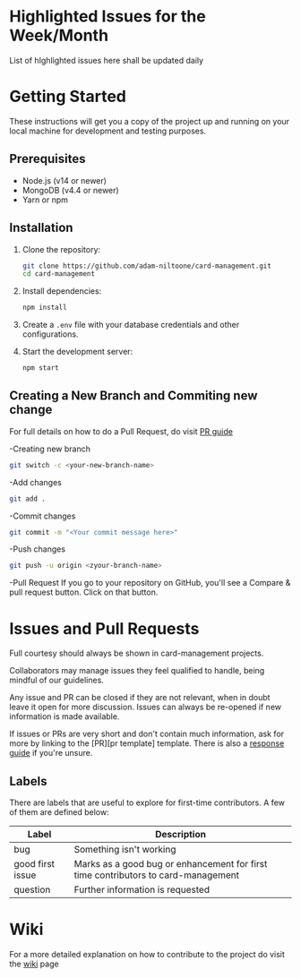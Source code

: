# Highlighted Issues for the Week/Month

List of hIghlighted issues here shall be updated daily

# Getting Started

These instructions will get you a copy of the project up and running on your local machine for development and testing purposes.

## Prerequisites

- Node.js (v14 or newer)
- MongoDB (v4.4 or newer)
- Yarn or npm

## Installation

1. Clone the repository:
    ```bash
    git clone https://github.com/adam-niltoone/card-management.git
    cd card-management
    ```

2. Install dependencies:
    ```bash
    npm install
    ```

3. Create a `.env` file with your database credentials and other configurations.

4. Start the development server:
    ```bash
    npm start
    ```

## Creating a New Branch and Commiting new change


For full details on how to do a Pull Request, do visit [PR guide](https://github.com/firstcontributions/first-contributions)

-Creating new branch
```bash
git switch -c <your-new-branch-name>
```

-Add changes
```bash
git add .
```

-Commit changes
```bash
git commit -m "<Your commit message here>"
```

-Push changes
```bash
git push -u origin <zyour-branch-name>
```

-Pull Request
If you go to your repository on GitHub, you'll see a Compare & pull request button. Click on that button.

# Issues and Pull Requests

Full courtesy should always be shown in card-management projects.

Collaborators may manage issues they feel qualified to handle, being mindful of our guidelines.

Any issue and PR can be closed if they are not relevant, when in doubt leave it open for more discussion. Issues can always be re-opened if new information is made available.

If issues or PRs are very short and don't contain much information, ask for more by linking to the [PR][pr template] template. There is also a [response guide](https://github.com/videojs/video.js/wiki/New-Issue-Response-Guide) if you're unsure.

## Labels

There are labels that are useful to explore for first-time contributors. A few of them are defined below:

| Label                    | Description                                                                       |
| ------------------------ | --------------------------------------------------------------------------------- |
| bug                      | Something isn't working                                                           |
| good first issue         | Marks as a good bug or enhancement for first time contributors to card-management |
| question                 | Further information is requested                                                  |

# Wiki

For a more detailed explanation on how to contribute to the project do visit the [wiki](https://github.com/adam-niltoone/card-management/wiki) page 

